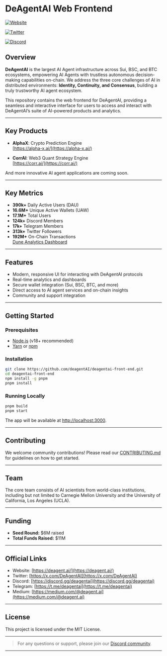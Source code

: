 
# DeAgentAI Web Frontend

[![Website](https://deagent.ai/icons/logo.svg)](https://deagent.ai/)

[![Twitter](https://img.shields.io/twitter/follow/DeAgentAI)](https://x.com/DeAgentAI)

[![Discord](https://cdn.prod.website-files.com/6257adef93867e50d84d30e2/67d00cf7266d2c75571aebde_Example.svg)](https://discord.gg/deagentai)

## Overview

**DeAgentAI** is the largest AI Agent infrastructure across Sui, BSC, and BTC ecosystems, empowering AI Agents with trustless autonomous decision-making capabilities on-chain. We address the three core challenges of AI in distributed environments: **Identity, Continuity, and Consensus**, building a truly trustworthy AI agent ecosystem.

This repository contains the web frontend for DeAgentAI, providing a seamless and interactive interface for users to access and interact with DeAgentAI’s suite of AI-powered products and analytics.

---

## Key Products

- **AlphaX**: Crypto Prediction Engine  
  [https://alpha-x.ai/](https://alpha-x.ai/)

- **CorrAI**: Web3 Quant Strategy Engine  
  [https://corr.ai/](https://corr.ai/)

And more innovative AI agent applications are coming soon.

---

## Key Metrics

- **390k+** Daily Active Users (DAU)
- **16.6M+** Unique Active Wallets (UAW)
- **17.1M+** Total Users
- **124k+** Discord Members
- **17k+** Telegram Members
- **313k+** Twitter Followers
- **192M+** On-Chain Transactions  
  [Dune Analytics Dashboard](https://dune.com/blockwork/degent-ai-statistics)

---

## Features

- Modern, responsive UI for interacting with DeAgentAI protocols
- Real-time analytics and dashboards
- Secure wallet integration (Sui, BSC, BTC, and more)
- Direct access to AI agent services and on-chain insights
- Community and support integration

---

## Getting Started

### Prerequisites

- [Node.js](https://nodejs.org/) (v18+ recommended)
- [Yarn](https://yarnpkg.com/) or [npm](https://www.npmjs.com/)

### Installation

```bash
git clone https://github.com/deagentAI/deagentai-front-end.git
cd deagentai-front-end
npm install -g pnpm
pnpm install

```

### Running Locally

```bash
pnpm build
pnpm start
```

The app will be available at [http://localhost:3000](http://localhost:3000).

---

## Contributing

We welcome community contributions! Please read our [CONTRIBUTING.md](CONTRIBUTING.md) for guidelines on how to get started.

---

## Team

The core team consists of AI scientists from world-class institutions, including but not limited to Carnegie Mellon University and the University of California, Los Angeles (UCLA).

---

## Funding

- **Seed Round:** $6M raised
- **Total Funds Raised:** $11M

---

## Official Links

- Website: [https://deagent.ai/](https://deagent.ai/)
- Twitter: [https://x.com/DeAgentAI](https://x.com/DeAgentAI)
- Discord: [https://discord.gg/deagentai](https://discord.gg/deagentai)
- Telegram: [https://t.me/deagentai](https://t.me/deagentai)
- Medium: [https://medium.com/@deagent.ai](https://medium.com/@deagent.ai)

---

## License

This project is licensed under the MIT License.

---

> For any questions or support, please join our [Discord community](https://discord.gg/deagentai).

---
